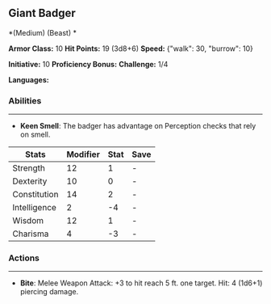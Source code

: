 ## Giant Badger
*(Medium) (Beast) *

**Armor Class:** 10
**Hit Points:** 19 (3d8+6)
**Speed:** {"walk": 30, "burrow": 10}

**Initiative:** 10
**Proficiency Bonus:**
**Challenge:** 1/4

**Languages:** 

### Abilities
 --- 
- **Keen Smell**: The badger has advantage on Perception checks that rely on smell.



| Stats | Modifier | Stat | Save
| ---- | ---- | ---- | ---- |
| Strength | 12 | 1 | - |
| Dexterity | 10 | 0 | - |
| Constitution | 14 | 2 | - |
| Intelligence | 2 | -4 | - |
| Wisdom | 12 | 1 | - |
| Charisma | 4 | -3 | - |

### Actions
 --- 
- **Bite**: Melee Weapon Attack: +3 to hit  reach 5 ft.  one target. Hit: 4 (1d6+1) piercing damage.

